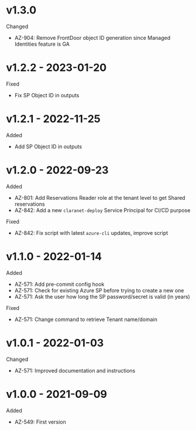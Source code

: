 # v1.3.0

Changed
  * AZ-904: Remove FrontDoor object ID generation since Managed Identities feature is GA

# v1.2.2 - 2023-01-20

Fixed
  * Fix SP Object ID in outputs

# v1.2.1 - 2022-11-25

Added
  * Add SP Object ID in outputs

# v1.2.0 - 2022-09-23

Added
  * AZ-801: Add Reservations Reader role at the tenant level to get Shared reservations
  * AZ-842: Add a new `claranet-deploy` Service Principal for CI/CD purpose

Fixed
  * AZ-842: Fix script with latest `azure-cli` updates, improve script

# v1.1.0 - 2022-01-14

Added
  * AZ-571: Add pre-commit config hook
  * AZ-571: Check for existing Azure SP before trying to create a new one
  * AZ-571: Ask the user how long the SP password/secret is valid (in years)

Fixed
  * AZ-571: Change command to retrieve Tenant name/domain

# v1.0.1 - 2022-01-03

Changed
  * AZ-571: Improved documentation and instructions

# v1.0.0 - 2021-09-09

Added
  * AZ-549: First version
